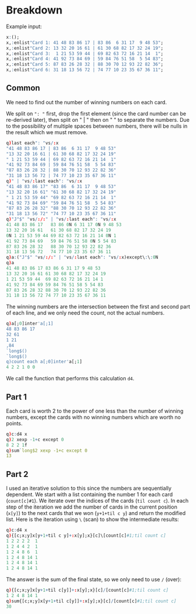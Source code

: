 # Breakdown

Example input:
```q
x:();
x,:enlist"Card 1: 41 48 83 86 17 | 83 86  6 31 17  9 48 53";
x,:enlist"Card 2: 13 32 20 16 61 | 61 30 68 82 17 32 24 19";
x,:enlist"Card 3:  1 21 53 59 44 | 69 82 63 72 16 21 14  1";
x,:enlist"Card 4: 41 92 73 84 69 | 59 84 76 51 58  5 54 83";
x,:enlist"Card 5: 87 83 26 28 32 | 88 30 70 12 93 22 82 36";
x,:enlist"Card 6: 31 18 13 56 72 | 74 77 10 23 35 67 36 11";
```

## Common

We need to find out the number of winning numbers on each card.

We split on `": "` first, drop the first element (since the card number can be re-derived later), then split on " | " then on " " to separate the numbers. Due to the possibility of multiple spaces between numbers, there will be nulls in the result which we must remove.
```q
q)last each": "vs/:x
"41 48 83 86 17 | 83 86  6 31 17  9 48 53"
"13 32 20 16 61 | 61 30 68 82 17 32 24 19"
" 1 21 53 59 44 | 69 82 63 72 16 21 14  1"
"41 92 73 84 69 | 59 84 76 51 58  5 54 83"
"87 83 26 28 32 | 88 30 70 12 93 22 82 36"
"31 18 13 56 72 | 74 77 10 23 35 67 36 11"
q)" | "vs/:last each": "vs/:x
"41 48 83 86 17" "83 86  6 31 17  9 48 53"
"13 32 20 16 61" "61 30 68 82 17 32 24 19"
" 1 21 53 59 44" "69 82 63 72 16 21 14  1"
"41 92 73 84 69" "59 84 76 51 58  5 54 83"
"87 83 26 28 32" "88 30 70 12 93 22 82 36"
"31 18 13 56 72" "74 77 10 23 35 67 36 11"
q)"J"$" "vs/:/:" | "vs/:last each": "vs/:x
41 48 83 86 17   83 86 0N 6 31 17 0N 9 48 53
13 32 20 16 61   61 30 68 82 17 32 24 19
0N 1 21 53 59 44 69 82 63 72 16 21 14 0N 1
41 92 73 84 69   59 84 76 51 58 0N 5 54 83
87 83 26 28 32   88 30 70 12 93 22 82 36
31 18 13 56 72   74 77 10 23 35 67 36 11
q)a:("J"$" "vs/:/:" | "vs/:last each": "vs/:x)except\:\:0N
q)a
41 48 83 86 17 83 86 6 31 17 9 48 53
13 32 20 16 61 61 30 68 82 17 32 24 19
1 21 53 59 44  69 82 63 72 16 21 14 1
41 92 73 84 69 59 84 76 51 58 5 54 83
87 83 26 28 32 88 30 70 12 93 22 82 36
31 18 13 56 72 74 77 10 23 35 67 36 11
```
The winning numbers are the intersection between the first and second part of each line, and we only need the count, not the actual numbers.
```q
q)a[;0]inter'a[;1]
48 83 86 17
32 61
1 21
,84
`long$()
`long$()
q)count each a[;0]inter'a[;1]
4 2 2 1 0 0
```

We call the function that performs this calculation `d4`.

## Part 1

Each card is worth 2 to the power of one less than the number of winning numbers, except the cards with no winning numbers which are worth no points.
```q
q)c:d4 x
q)2 xexp -1+c except 0
8 2 2 1f
q)sum`long$2 xexp -1+c except 0
13
```

## Part 2

I used an iterative solution to this since the numbers are sequentially dependent. We start with a list containing the number 1 for each card (`count[c]#1`). We iterate over the indices of the cards (`til count c`). In each step of the iteration we add the number of cards in the current position (`x[y]`) to the next cards that we won (`y+1+til c y`) and return the modified list. Here is the iteration using `\` (scan) to show the intermediate results:
```q
q)c:d4 x
q){[c;x;y]x[y+1+til c y]+:x[y];x}[c]\[count[c]#1;til count c]
1 2 2 2 2  1
1 2 4 4 2  1
1 2 4 8 6  1
1 2 4 8 14 1
1 2 4 8 14 1
1 2 4 8 14 1
```
The answer is the sum of the final state, so we only need to use `/` (over):
```q
q){[c;x;y]x[y+1+til c[y]]+:x[y];x}[c]/[count[c]#1;til count c]
1 2 4 8 14 1
q)sum{[c;x;y]x[y+1+til c[y]]+:x[y];x}[c]/[count[c]#1;til count c]
30
```